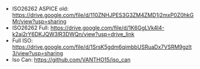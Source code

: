 - ISO26262 ASPICE old: https://drive.google.com/file/d/110ZNHJPES3G3ZM4ZMD1j2mxP0Z0hkGMr/view?usp=sharing
- ISO26262 Full: https://drive.google.com/file/d/1K6GgLVk4I4-k2ai2rY6DKJQW3lR3DWQn/view?usp=drive_link
- Full ISO: https://drive.google.com/file/d/1SrsK5gdm6qimbbUSRuaDx7VSRM9gzlt3/view?usp=sharing
- Iso Can: https://github.com/VANTHO15/iso_can
